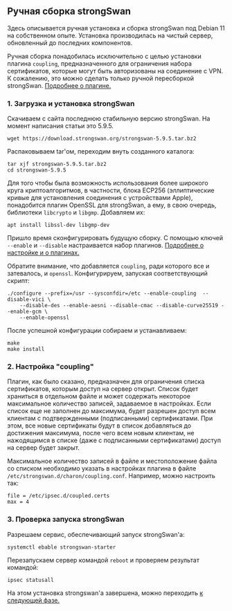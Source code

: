 ## Ручная сборка strongSwan

Здесь описывается ручная установка и сборка strongSwan под Debian 11 на собственном опыте. Установка производилась 
на чистый сервер, обновленный до последних компонентов.

Ручная сборка понадобилась исключительно с целью установки плагина `coupling`, предназначенного для ограничения 
набора сертификатов, которые могут быть авторизованы на соединение с VPN. К сожалению, это можно сделать только 
ручной пересборкой strongSwan. [Подробнее о плагине.](https://docs.strongswan.org/strongswan-docs/5.9/plugins/coupling.html)

### 1. Загрузка и установка strongSwan

Скачиваем с сайта последнюю стабильную версию strongSwan. На момент написания статьи это 5.9.5.
```
wget https://download.strongswan.org/strongswan-5.9.5.tar.bz2
```
Распаковываем tar'ом, переходим внуть созданного каталога:
```
tar xjf strongswan-5.9.5.tar.bz2
cd strongswan-5.9.5
```
Для того чтобы была возможность использования более широкого круга криптоалгоритмов, в частности, блока ECP256 
(эллиптические кривые для установления соединения с устройствами Apple), понадобится плагин OpenSSL для strongSwan, 
а ему, в свою очередь, библиотеки `libcrypto` и `libgmp`. Добавляем их:
```
apt install libssl-dev libgmp-dev
```
Пришло время сконфигурировать будущую сборку. С помощью ключей `--enable` и `--disable` настраивается набор плагинов.
[Подробнее о настройке и о плагинах.](https://docs.strongswan.org/strongswan-docs/5.9/install/autoconf.html)

Обратите внимание, что добавляется `coupling`, ради которого все и затевалось, и `openssl`. Конфигурируем, запуская 
соответствующий скрипт:
```
./configure --prefix=/usr --sysconfdir=/etc --enable-coupling  --disable-vici \
    --disable-des --enable-aesni --disable-cmac --disable-curve25519 --enable-gcm \
    --enable-openssl
```
После успешной конфигурации собираем и устанавливаем:
```
make
make install
```

### 2. Настройка "coupling"

Плагин, как было сказано, предназначен для ограничения списка сертификатов, которым доступ на сервер открыт. Список 
будет храниться в отдельном файле и может содержать некоторое максимальное количество записей, задаваемое в 
настройках. Если список еще не заполнен до максимума, будет разрешен доступ всем клиентам с подтвержденными 
(подписанными) сертификатами. При этом, все новые сертификаты будут в список добавляться до достижения максимума, 
после чего всем новым клиентам, не нажодящимся в списке (даже с подписанными сертификатами) доступ на сервер будет 
закрыт.

Максимальное количество записей в файле и местоположение файла со списком необходимо указать в настройках плагина в 
файле `/etc/strongswan.d/charon/coupling.conf`. Например, можно настроить так:
```
file = /etc/ipsec.d/coupled.certs
max = 4
```

### 3. Проверка запуска strongSwan

Разрешаем сервис, обеспечивающий запуск strongSwan'а:

```
systemctl ebable strongswan-starter
```

Перезапускаем сервер командой `reboot` и проверяем результат командой:

```
ipsec statusall
```

На этом установка strongswan'а завершена, можно переходить [к следующей фазе.](server.html#3-установка-дополнительных-компонентов)
